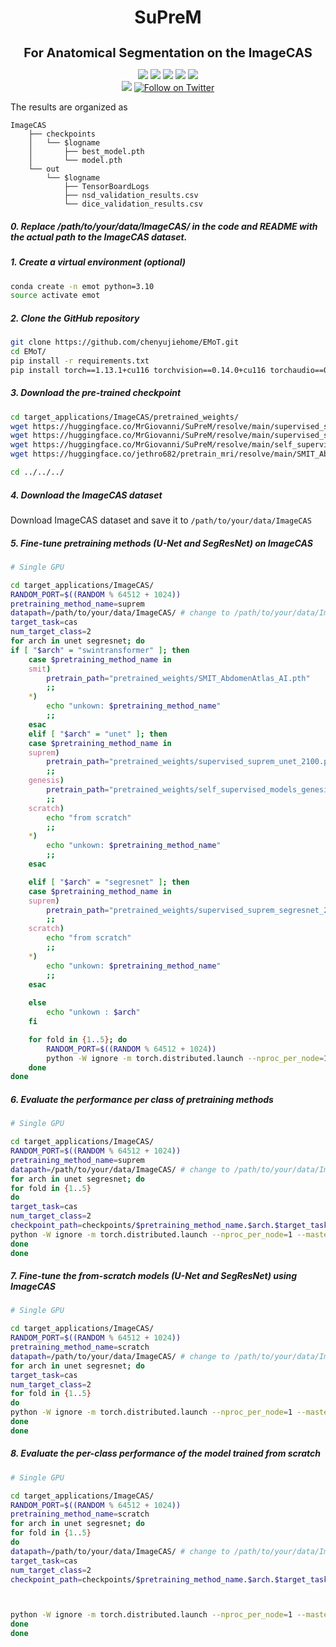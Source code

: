 <h1 align="center">SuPreM</h1>
<h3 align="center" style="font-size: 20px; margin-bottom: 4px">For Anatomical Segmentation on the ImageCAS</h3>
<p align="center">
    <a href='https://www.zongweiz.com/dataset'><img src='https://img.shields.io/badge/Project-Page-Green'></a> 
    <a href='https://www.cs.jhu.edu/~alanlab/Pubs23/li2023suprem.pdf'><img src='https://img.shields.io/badge/Paper-PDF-purple'></a> 
    <a href='document/promotion_slides.pdf'><img src='https://img.shields.io/badge/Slides-PDF-orange'></a> 
    <a href='document/dom_wse_poster.pdf'><img src='https://img.shields.io/badge/Poster-PDF-blue'></a> 
    <a href='https://www.cs.jhu.edu/news/ai-and-radiologists-unite-to-map-the-abdomen/'><img src='https://img.shields.io/badge/WSE-News-yellow'></a>
    <br/>
    <a href="https://github.com/MrGiovanni/SuPreM"><img src="https://img.shields.io/github/stars/MrGiovanni/SuPreM?style=social" /></a>
    <a href="https://twitter.com/bodymaps317"><img src="https://img.shields.io/twitter/follow/BodyMaps" alt="Follow on Twitter" /></a>
</p>
The results are organized as

```
ImageCAS
    ├── checkpoints
    │   └── $logname
    │       ├── best_model.pth
    │       └── model.pth
    └── out
        └── $logname
            ├── TensorBoardLogs
            ├── nsd_validation_results.csv
            └── dice_validation_results.csv
```
##### 0. Replace /path/to/your/data/ImageCAS/ in the code and README with the actual path to the ImageCAS dataset.

##### 1. Create a virtual environment (optional)

```bash
conda create -n emot python=3.10
source activate emot
```

##### 2. Clone the GitHub repository

```bash
git clone https://github.com/chenyujiehome/EMoT.git
cd EMoT/
pip install -r requirements.txt
pip install torch==1.13.1+cu116 torchvision==0.14.0+cu116 torchaudio==0.13.0+cu116 --extra-index-url  https://download.pytorch.org/whl/cu116
```

##### 3. Download the pre-trained  checkpoint

```bash
cd target_applications/ImageCAS/pretrained_weights/
wget https://huggingface.co/MrGiovanni/SuPreM/resolve/main/supervised_suprem_unet_2100.pth
wget https://huggingface.co/MrGiovanni/SuPreM/resolve/main/supervised_suprem_segresnet_2100.pth
wget https://huggingface.co/MrGiovanni/SuPreM/resolve/main/self_supervised_models_genesis_unet_620.pt
wget https://huggingface.co/jethro682/pretrain_mri/resolve/main/SMIT_AbdomenAtlas_AI.pth

cd ../../../
```

##### 4. Download the ImageCAS dataset

Download ImageCAS dataset and save it to `/path/to/your/data/ImageCAS`

##### 5. Fine-tune pretraining methods (U-Net and SegResNet) on ImageCAS 
```bash
# Single GPU

cd target_applications/ImageCAS/
RANDOM_PORT=$((RANDOM % 64512 + 1024))
pretraining_method_name=suprem
datapath=/path/to/your/data/ImageCAS/ # change to /path/to/your/data/ImageCAS
target_task=cas
num_target_class=2
for arch in unet segresnet; do
if [ "$arch" = "swintransformer" ]; then
    case $pretraining_method_name in
    smit)
        pretrain_path="pretrained_weights/SMIT_AbdomenAtlas_AI.pth"
        ;;
    *)
        echo "unkown: $pretraining_method_name"
        ;;
    esac
    elif [ "$arch" = "unet" ]; then
    case $pretraining_method_name in 
    suprem)
        pretrain_path="pretrained_weights/supervised_suprem_unet_2100.pth"
        ;;
    genesis)
        pretrain_path="pretrained_weights/self_supervised_models_genesis_unet_620.pt"
        ;;
    scratch)
        echo "from scratch"
        ;;
    *)
        echo "unkown: $pretraining_method_name"
        ;;
    esac

    elif [ "$arch" = "segresnet" ]; then
    case $pretraining_method_name in 
    suprem)
        pretrain_path="pretrained_weights/supervised_suprem_segresnet_2100.pth"
        ;;
    scratch)
        echo "from scratch"
        ;;
    *)
        echo "unkown: $pretraining_method_name"
        ;;
    esac
        
    else
        echo "unkown : $arch"
    fi

    for fold in {1..5}; do
        RANDOM_PORT=$((RANDOM % 64512 + 1024))
        python -W ignore -m torch.distributed.launch --nproc_per_node=1 --master_port=$RANDOM_PORT train.py   --model_backbone $arch --log_name $pretraining_method_name.$arch.$target_task.fold$fold --map_type $target_task --num_class $num_target_class --dataset_path $datapath --num_workers 8 --batch_size 2 --pretrain $pretrain_path --fold $fold --pretraining_method_name $pretraining_method_name
    done
done
```

##### 6. Evaluate the performance per class of pretraining methods

```bash
# Single GPU

cd target_applications/ImageCAS/
RANDOM_PORT=$((RANDOM % 64512 + 1024))
pretraining_method_name=suprem
datapath=/path/to/your/data/ImageCAS/ # change to /path/to/your/data/ImageCAS
for arch in unet segresnet; do
for fold in {1..5}
do
target_task=cas
num_target_class=2
checkpoint_path=checkpoints/$pretraining_method_name.$arch.$target_task.fold$fold/best_model.pth
python -W ignore -m torch.distributed.launch --nproc_per_node=1 --master_port=$RANDOM_PORT test.py   --model_backbone $arch --log_name $pretraining_method_name.$arch.$target_task.fold$fold --map_type $target_task --num_class $num_target_class --dataset_path $datapath --num_workers 8 --batch_size 2 --pretrain $checkpoint_path  --fold $fold --pretraining_method_name $pretraining_method_name
done
done
```

##### 7. Fine-tune the from-scratch models (U-Net and SegResNet) using ImageCAS

```bash
# Single GPU

cd target_applications/ImageCAS/
RANDOM_PORT=$((RANDOM % 64512 + 1024))
pretraining_method_name=scratch
datapath=/path/to/your/data/ImageCAS/ # change to /path/to/your/data/ImageCAS
for arch in unet segresnet; do
target_task=cas
num_target_class=2
for fold in {1..5}
do
python -W ignore -m torch.distributed.launch --nproc_per_node=1 --master_port=$RANDOM_PORT train.py   --model_backbone $arch --log_name $pretraining_method_name.$arch.$target_task.fold$fold --map_type $target_task --num_class $num_target_class --dataset_path $datapath --num_workers 8 --batch_size 2  --fold $fold --pretraining_method_name $pretraining_method_name
done
done
```

##### 8. Evaluate the per-class performance of the model trained from scratch

```bash
# Single GPU

cd target_applications/ImageCAS/
RANDOM_PORT=$((RANDOM % 64512 + 1024))
pretraining_method_name=scratch
for arch in unet segresnet; do
for fold in {1..5}
do
datapath=/path/to/your/data/ImageCAS/ # change to /path/to/your/data/ImageCAS
target_task=cas
num_target_class=2
checkpoint_path=checkpoints/$pretraining_method_name.$arch.$target_task.fold$fold/best_model.pth



python -W ignore -m torch.distributed.launch --nproc_per_node=1 --master_port=$RANDOM_PORT test.py   --model_backbone $arch --log_name $pretraining_method_name.$arch.$target_task.fold$fold --map_type $target_task --num_class $num_target_class --dataset_path $datapath --num_workers 8 --batch_size 2 --pretrain $checkpoint_path  --fold $fold --pretraining_method_name $pretraining_method_name
done
done
```


